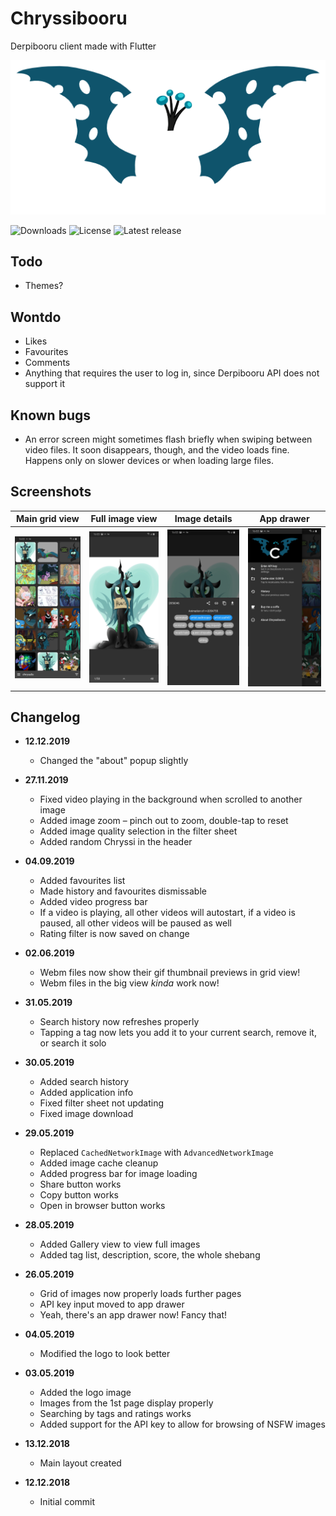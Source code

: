 # Chryssibooru

Derpibooru client made with Flutter

![Logo](assets/logo-large.png)

![Downloads](https://img.shields.io/github/downloads/Atulin/Chryssibooru/latest/total.svg)
![License](https://img.shields.io/github/license/Atulin/Chryssibooru.svg)
![Latest release](https://img.shields.io/github/release/Atulin/Chryssibooru.svg)

## Todo

* Themes?

## Wontdo

* Likes
* Favourites
* Comments
* Anything that requires the user to log in, since Derpibooru API does not support it

## Known bugs

* An error screen might sometimes flash briefly when swiping between video files.
  It soon disappears, though, and the video loads fine. Happens only on slower devices or when loading large files.

## Screenshots

| Main grid view | Full image view | Image details | App drawer |
| -------------- | --------------- | ------------- | ---------- |
| ![Main grid view](screenshots/gridview.jpg) | ![Full image view](screenshots/fullview.jpg) | ![Image details](screenshots/details.jpg) | ![App drawer](screenshots/drawer.jpg) |

## Changelog

* **12.12.2019**
  * Changed the "about" popup slightly

* **27.11.2019**
  * Fixed video playing in the background when scrolled to another image
  * Added image zoom – pinch out to zoom, double-tap to reset
  * Added image quality selection in the filter sheet
  * Added random Chryssi in the header

* **04.09.2019**
  * Added favourites list
  * Made history and favourites dismissable
  * Added video progress bar
  * If a video is playing, all other videos will autostart, if a video
  is paused, all other videos will be paused as well
  * Rating filter is now saved on change

* **02.06.2019**
  * Webm files now show their gif thumbnail previews in grid view!
  * Webm files in the big view *kinda* work now!

* **31.05.2019**
  * Search history now refreshes properly
  * Tapping a tag now lets you add it to your current search, remove it, or search it solo

* **30.05.2019**
  * Added search history
  * Added application info
  * Fixed filter sheet not updating
  * Fixed image download

* **29.05.2019**
  * Replaced `CachedNetworkImage` with `AdvancedNetworkImage`
  * Added image cache cleanup
  * Added progress bar for image loading
  * Share button works
  * Copy button works
  * Open in browser button works

* **28.05.2019**
  * Added Gallery view to view full images
  * Added tag list, description, score, the whole shebang
  
* **26.05.2019**
  * Grid of images now properly loads further pages
  * API key input moved to app drawer
  * Yeah, there's an app drawer now! Fancy that!
  
* **04.05.2019**
  * Modified the logo to look better
  
* **03.05.2019**
  * Added the logo image
  * Images from the 1st page display properly
  * Searching by tags and ratings works
  * Added support for the API key to allow for browsing of NSFW images

* **13.12.2018**
  * Main layout created
  
* **12.12.2018**
  * Initial commit
